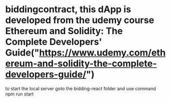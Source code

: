 # biddingcontract, this dApp is developed from the udemy course Ethereum and Solidity: The Complete Developers' Guide("https://www.udemy.com/ethereum-and-solidity-the-complete-developers-guide/")
to start the local server goto the bidding-react folder and use command npm run start
